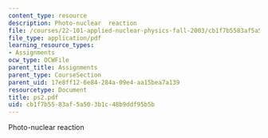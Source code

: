 ```yaml
---
content_type: resource
description: Photo-nuclear  reaction
file: /courses/22-101-applied-nuclear-physics-fall-2003/cb1f7b5583af5a503b1c48b9ddf95b5b_ps2.pdf
file_type: application/pdf
learning_resource_types:
- Assignments
ocw_type: OCWFile
parent_title: Assignments
parent_type: CourseSection
parent_uid: 17e8ff12-6e84-284a-09e4-aa15bea7a139
resourcetype: Document
title: ps2.pdf
uid: cb1f7b55-83af-5a50-3b1c-48b9ddf95b5b
---
```

Photo-nuclear  reaction